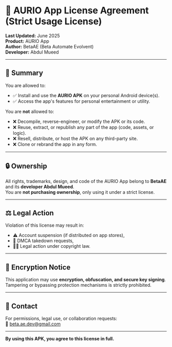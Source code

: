 # 📜 AURIO App License Agreement (Strict Usage License)

**Last Updated:** June 2025  
**Product:** AURIO App  
**Author:** BetaAE (Beta Automate Evolvent)  
**Developer:** Abdul Mueed

---

## 📌 Summary

You are allowed to:
- ✅ Install and use the **AURIO APK** on your personal Android device(s).
- ✅ Access the app's features for personal entertainment or utility.

You are **not** allowed to:
- ❌ Decompile, reverse-engineer, or modify the APK or its code.
- ❌ Reuse, extract, or republish any part of the app (code, assets, or logic).
- ❌ Resell, distribute, or host the APK on any third-party site.
- ❌ Clone or rebrand the app in any form.

---

## 🔒 Ownership

All rights, trademarks, design, and code of the AURIO App belong to **BetaAE** and its **developer Abdul Mueed**.  
You are **not purchasing ownership**, only using it under a strict license.

---

## ⚖️ Legal Action

Violation of this license may result in:
- ⚠️ Account suspension (if distributed on app stores),
- 🚫 DMCA takedown requests,
- 🧑‍⚖️ Legal action under copyright law.

---

## 🔐 Encryption Notice

This application may use **encryption, obfuscation, and secure key signing**.  
Tampering or bypassing protection mechanisms is strictly prohibited.

---

## 📩 Contact

For permissions, legal use, or collaboration requests:  
📧 beta.ae.dev@gmail.com

---

**By using this APK, you agree to this license in full.**
